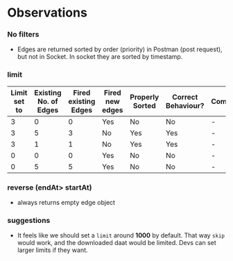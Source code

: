 # Observations

### No filters

- Edges are returned sorted by order (priority) in Postman (post request), but not in Socket. In socket they are sorted by timestamp.

### limit

Limit set to | Existing No. of Edges | Fired existing Edges | Fired new edges | Properly Sorted | Correct Behaviour? | Comment
--- | --- | --- | --- | --- | --- | ---
3 | 0 | 0 | Yes | No  | No | -
3 | 5 | 3 | No  | Yes | Yes| -
3 | 1 | 1 | No  | Yes | Yes| -
0 | 0 | 0 | Yes | No  | No | -
0 | 5 | 5 | Yes | No  | No | -

### reverse (endAt> startAt)

- always returns empty edge object

### suggestions

- It feels like we should set a `limit` around __1000__ by default. That way `skip` would work, and the downloaded daat would be limited. Devs can set larger limits if they want.